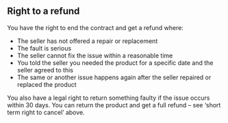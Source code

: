 ##  Right to a refund

You have the right to end the contract and get a refund where:

  * The seller has not offered a repair or replacement 
  * The fault is serious 
  * The seller cannot fix the issue within a reasonable time 
  * You told the seller you needed the product for a specific date and the seller agreed to this 
  * The same or another issue happens again after the seller repaired or replaced the product 

You also have a legal right to return something faulty if the issue occurs
within 30 days. You can return the product and get a full refund – see ‘short
term right to cancel’ above.
